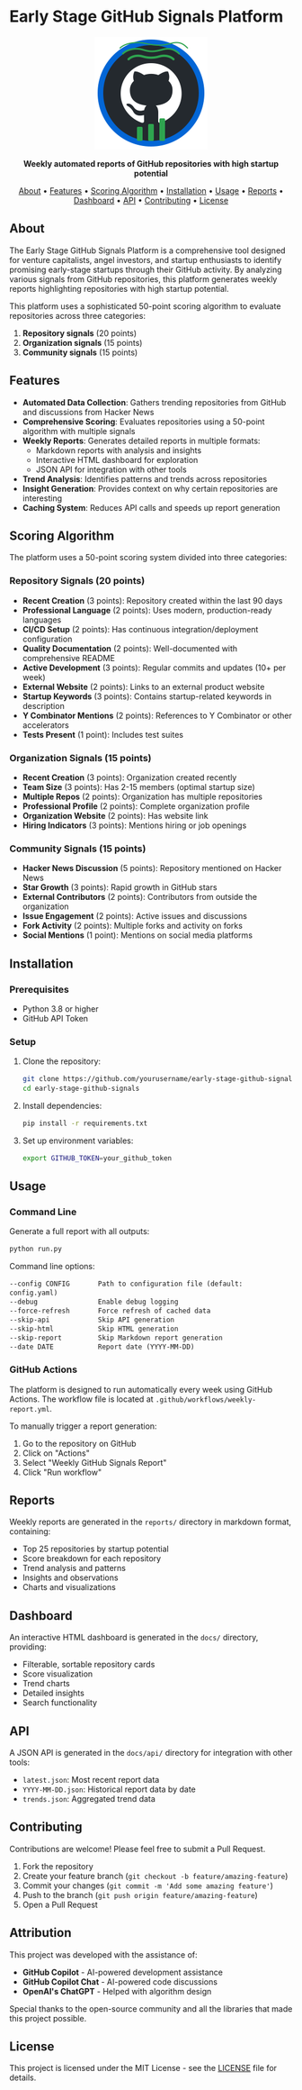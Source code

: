 # Early Stage GitHub Signals Platform

<p align="center">
  <img src="docs/assets/logo.svg" alt="Early Stage GitHub Signals Logo" width="200" height="200" />
</p>

<p align="center">
  <strong>Weekly automated reports of GitHub repositories with high startup potential</strong>
</p>

<p align="center">
  <a href="#about">About</a> •
  <a href="#features">Features</a> •
  <a href="#scoring-algorithm">Scoring Algorithm</a> •
  <a href="#installation">Installation</a> •
  <a href="#usage">Usage</a> •
  <a href="#reports">Reports</a> •
  <a href="#dashboard">Dashboard</a> •
  <a href="#api">API</a> •
  <a href="#contributing">Contributing</a> •
  <a href="#license">License</a>
</p>

## About

The Early Stage GitHub Signals Platform is a comprehensive tool designed for venture capitalists, angel investors, and startup enthusiasts to identify promising early-stage startups through their GitHub activity. By analyzing various signals from GitHub repositories, this platform generates weekly reports highlighting repositories with high startup potential.

This platform uses a sophisticated 50-point scoring algorithm to evaluate repositories across three categories:
1. **Repository signals** (20 points)
2. **Organization signals** (15 points)
3. **Community signals** (15 points)

## Features

- **Automated Data Collection**: Gathers trending repositories from GitHub and discussions from Hacker News
- **Comprehensive Scoring**: Evaluates repositories using a 50-point algorithm with multiple signals
- **Weekly Reports**: Generates detailed reports in multiple formats:
  - Markdown reports with analysis and insights
  - Interactive HTML dashboard for exploration
  - JSON API for integration with other tools
- **Trend Analysis**: Identifies patterns and trends across repositories
- **Insight Generation**: Provides context on why certain repositories are interesting
- **Caching System**: Reduces API calls and speeds up report generation

## Scoring Algorithm

The platform uses a 50-point scoring system divided into three categories:

### Repository Signals (20 points)
- **Recent Creation** (3 points): Repository created within the last 90 days
- **Professional Language** (2 points): Uses modern, production-ready languages
- **CI/CD Setup** (2 points): Has continuous integration/deployment configuration
- **Quality Documentation** (2 points): Well-documented with comprehensive README
- **Active Development** (3 points): Regular commits and updates (10+ per week)
- **External Website** (2 points): Links to an external product website
- **Startup Keywords** (3 points): Contains startup-related keywords in description
- **Y Combinator Mentions** (2 points): References to Y Combinator or other accelerators
- **Tests Present** (1 point): Includes test suites

### Organization Signals (15 points)
- **Recent Creation** (3 points): Organization created recently
- **Team Size** (3 points): Has 2-15 members (optimal startup size)
- **Multiple Repos** (2 points): Organization has multiple repositories
- **Professional Profile** (2 points): Complete organization profile
- **Organization Website** (2 points): Has website link
- **Hiring Indicators** (3 points): Mentions hiring or job openings

### Community Signals (15 points)
- **Hacker News Discussion** (5 points): Repository mentioned on Hacker News
- **Star Growth** (3 points): Rapid growth in GitHub stars
- **External Contributors** (2 points): Contributors from outside the organization
- **Issue Engagement** (2 points): Active issues and discussions
- **Fork Activity** (2 points): Multiple forks and activity on forks
- **Social Mentions** (1 point): Mentions on social media platforms

## Installation

### Prerequisites
- Python 3.8 or higher
- GitHub API Token

### Setup

1. Clone the repository:
   ```bash
   git clone https://github.com/yourusername/early-stage-github-signals.git
   cd early-stage-github-signals
   ```

2. Install dependencies:
   ```bash
   pip install -r requirements.txt
   ```

3. Set up environment variables:
   ```bash
   export GITHUB_TOKEN=your_github_token
   ```

## Usage

### Command Line

Generate a full report with all outputs:
```bash
python run.py
```

Command line options:
```
--config CONFIG       Path to configuration file (default: config.yaml)
--debug               Enable debug logging
--force-refresh       Force refresh of cached data
--skip-api            Skip API generation
--skip-html           Skip HTML generation
--skip-report         Skip Markdown report generation
--date DATE           Report date (YYYY-MM-DD)
```

### GitHub Actions

The platform is designed to run automatically every week using GitHub Actions. The workflow file is located at `.github/workflows/weekly-report.yml`.

To manually trigger a report generation:
1. Go to the repository on GitHub
2. Click on "Actions"
3. Select "Weekly GitHub Signals Report"
4. Click "Run workflow"

## Reports

Weekly reports are generated in the `reports/` directory in markdown format, containing:

- Top 25 repositories by startup potential
- Score breakdown for each repository
- Trend analysis and patterns
- Insights and observations
- Charts and visualizations

## Dashboard

An interactive HTML dashboard is generated in the `docs/` directory, providing:

- Filterable, sortable repository cards
- Score visualization
- Trend charts
- Detailed insights
- Search functionality

## API

A JSON API is generated in the `docs/api/` directory for integration with other tools:

- `latest.json`: Most recent report data
- `YYYY-MM-DD.json`: Historical report data by date
- `trends.json`: Aggregated trend data

## Contributing

Contributions are welcome! Please feel free to submit a Pull Request.

1. Fork the repository
2. Create your feature branch (`git checkout -b feature/amazing-feature`)
3. Commit your changes (`git commit -m 'Add some amazing feature'`)
4. Push to the branch (`git push origin feature/amazing-feature`)
5. Open a Pull Request

## Attribution

This project was developed with the assistance of:

- **GitHub Copilot** - AI-powered development assistance
- **GitHub Copilot Chat** - AI-powered code discussions
- **OpenAI's ChatGPT** - Helped with algorithm design

Special thanks to the open-source community and all the libraries that made this project possible.

## License

This project is licensed under the MIT License - see the [LICENSE](LICENSE) file for details.
